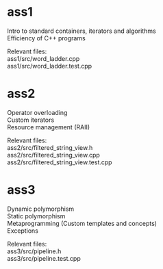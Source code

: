 # ass1
Intro to standard containers, iterators and algorithms  
Efficiency of C++ programs  
  
Relevant files:   
ass1/src/word_ladder.cpp  
ass1/src/word_ladder.test.cpp  
  
# ass2
Operator overloading  
Custom iterators  
Resource management (RAII)  
  
Relevant files:  
ass2/src/filtered_string_view.h  
ass2/src/filtered_string_view.cpp  
ass2/src/filtered_string_view.test.cpp  
  
# ass3
Dynamic polymorphism  
Static polymorphism  
Metaprogramming (Custom templates and concepts)  
Exceptions  
  
Relevant files:  
ass3/src/pipeline.h  
ass3/src/pipeline.test.cpp  